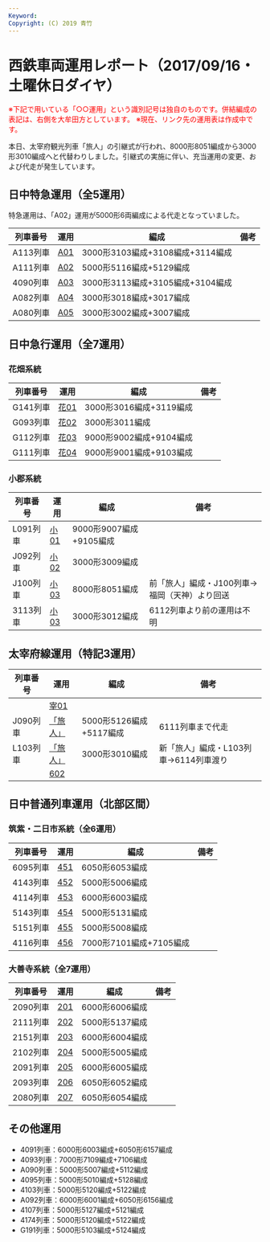 ```yaml
---
Keyword: 
Copyright: (C) 2019 青竹
---
```


# 西鉄車両運用レポート（2017/09/16・土曜休日ダイヤ）

<span style="color:#FF0000;">※下記で用いている「○○運用」という識別記号は独自のものです。併結編成の表記は、右側を大牟田方としています。</span>
<span style="color:#FF0000;">※現在、リンク先の運用表は作成中です。</span>

本日、太宰府観光列車「旅人」の引継式が行われ、8000形8051編成から3000形3010編成へと代替わりしました。引継式の実施に伴い、充当運用の変更、および代走が発生しています。

## 日中特急運用（全5運用）

特急運用は、「A02」運用が5000形6両編成による代走となっていました。

| 列車番号 | 運用 | 編成 | 備考 |
| --- | --- | --- | --- |
| A113列車 | [A01](https://aotake91.net/railway/nishitetsu/dia/20170826/unyoulist-holiday.htm#HA01) | 3000形3103編成+3108編成+3114編成 |  |
| A111列車 | [A02](https://aotake91.net/railway/nishitetsu/dia/20170826/unyoulist-holiday.htm#HA02) | 5000形5116編成+5129編成 |  |
| 4090列車 | [A03](https://aotake91.net/railway/nishitetsu/dia/20170826/unyoulist-holiday.htm#HA03) | 3000形3113編成+3105編成+3104編成 |  |
| A082列車 | [A04](https://aotake91.net/railway/nishitetsu/dia/20170826/unyoulist-holiday.htm#HA04) | 3000形3018編成+3017編成 |  |
| A080列車 | [A05](https://aotake91.net/railway/nishitetsu/dia/20170826/unyoulist-holiday.htm#HA05) | 3000形3002編成+3007編成 |  |

## 日中急行運用（全7運用）

### 花畑系統

| 列車番号 | 運用 | 編成 | 備考 |
| --- | --- | --- | --- |
| G141列車 | [花01](https://aotake91.net/railway/nishitetsu/dia/20170826/unyoulist-holiday.htm#HG01) | 3000形3016編成+3119編成 |  |
| G093列車 | [花02](https://aotake91.net/railway/nishitetsu/dia/20170826/unyoulist-holiday.htm#HG02) | 3000形3011編成 |  |
| G112列車 | [花03](https://aotake91.net/railway/nishitetsu/dia/20170826/unyoulist-holiday.htm#HG03) | 9000形9002編成+9104編成 |  |
| G111列車 | [花04](https://aotake91.net/railway/nishitetsu/dia/20170826/unyoulist-holiday.htm#HG04) | 9000形9001編成+9103編成 |  |

### 小郡系統

| 列車番号 | 運用 | 編成 | 備考 |
| --- | --- | --- | --- |
| L091列車 | [小01](https://aotake91.net/railway/nishitetsu/dia/20170826/unyoulist-holiday.htm#HJ01) | 9000形9007編成+9105編成 |  |
| J092列車 | [小02](https://aotake91.net/railway/nishitetsu/dia/20170826/unyoulist-holiday.htm#HJ02) | 3000形3009編成 |  |
| J100列車 | [小03](https://aotake91.net/railway/nishitetsu/dia/20170826/unyoulist-holiday.htm#HJ03) | 8000形8051編成 | 前「旅人」編成・J100列車→福岡（天神）より回送 |
| 3113列車 | [小03](https://aotake91.net/railway/nishitetsu/dia/20170826/unyoulist-holiday.htm#HJ03) | 3000形3012編成 | 6112列車より前の運用は不明 |

## 太宰府線運用（特記3運用）

| 列車番号 | 運用 | 編成 | 備考 |
| --- | --- | --- | --- |
|  | [宰01](https://aotake91.net/railway/nishitetsu/dia/20170826/unyoulist-holiday.htm#HL01) |  |  |
| J090列車 | [「旅人」](https://aotake91.net/railway/nishitetsu/dia/20170826/unyoulist-holiday.htm#H601) | 5000形5126編成+5117編成 | 6111列車まで代走 |
| L103列車 | [「旅人」](https://aotake91.net/railway/nishitetsu/dia/20170826/unyoulist-holiday.htm#H601) | 3000形3010編成 | 新「旅人」編成・L103列車→6114列車渡り |
|  | [602](https://aotake91.net/railway/nishitetsu/dia/20170826/unyoulist-holiday.htm#H602) |  |  |

## 日中普通列車運用（北部区間）

### 筑紫・二日市系統（全6運用）

| 列車番号 | 運用 | 編成 | 備考 |
| --- | --- | --- | --- |
| 6095列車 | [451](https://aotake91.net/railway/nishitetsu/dia/20170826/unyoulist-holiday.htm#H451) | 6050形6053編成 |  |
| 4143列車 | [452](https://aotake91.net/railway/nishitetsu/dia/20170826/unyoulist-holiday.htm#H452) | 5000形5006編成 |  |
| 4114列車 | [453](https://aotake91.net/railway/nishitetsu/dia/20170826/unyoulist-holiday.htm#H453) | 6000形6003編成 |  |
| 5143列車 | [454](https://aotake91.net/railway/nishitetsu/dia/20170826/unyoulist-holiday.htm#H454) | 5000形5131編成 |  |
| 5151列車 | [455](https://aotake91.net/railway/nishitetsu/dia/20170826/unyoulist-holiday.htm#H455) | 5000形5008編成 |  |
| 4116列車 | [456](https://aotake91.net/railway/nishitetsu/dia/20170826/unyoulist-holiday.htm#H456) | 7000形7101編成+7105編成 |  |

### 大善寺系統（全7運用）

| 列車番号 | 運用 | 編成 | 備考 |
| --- | --- | --- | --- |
| 2090列車 | [201](https://aotake91.net/railway/nishitetsu/dia/20170826/unyoulist-holiday.htm#H201) | 6000形6006編成 |  |
| 2111列車 | [202](https://aotake91.net/railway/nishitetsu/dia/20170826/unyoulist-holiday.htm#H202) | 5000形5137編成 |  |
| 2151列車 | [203](https://aotake91.net/railway/nishitetsu/dia/20170826/unyoulist-holiday.htm#H203) | 6000形6004編成 |  |
| 2102列車 | [204](https://aotake91.net/railway/nishitetsu/dia/20170826/unyoulist-holiday.htm#H204) | 5000形5005編成 |  |
| 2091列車 | [205](https://aotake91.net/railway/nishitetsu/dia/20170826/unyoulist-holiday.htm#H205) | 6000形6005編成 |  |
| 2093列車 | [206](https://aotake91.net/railway/nishitetsu/dia/20170826/unyoulist-holiday.htm#H206) | 6050形6052編成 |  |
| 2080列車 | [207](https://aotake91.net/railway/nishitetsu/dia/20170826/unyoulist-holiday.htm#H207) | 6050形6054編成 |  |

## その他運用

* 4091列車：6000形6003編成+6050形6157編成
* 4093列車：7000形7109編成+7106編成
* A090列車：5000形5007編成+5112編成
* 4095列車：5000形5010編成+5128編成
* 4103列車：5000形5120編成+5122編成
* A092列車：6000形6001編成+6050形6156編成
* 4107列車：5000形5127編成+5121編成
* 4174列車：5000形5120編成+5122編成
* G191列車：5000形5103編成+5124編成

